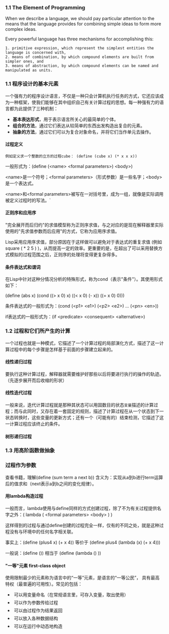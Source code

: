 ### 1.1 The Element of Programming

When we describe a language, we should pay particular attention to the means that the language provides for combining simple ideas to form more complex ideas.

Every powerful language has three mechanisms for accomplishing this:

    1. primitive expression, which represent the simplest entities the language is concerned with,
    2. means of combination, by which compound elements are built from simpler ones, and
    3. means of abstraction, by which compound elements can be named and manipulated as units.    

### 1.1 程序设计的基本元素

一个强有力的程序设计语言，不仅是一种只会计算机执行任务的方式，它还应该成为一种框架，使我们能够在其中组织自己有关计算过程的思想。每一种强有力的语言都为此提供了三种机制：

- **基本表达形式**，用于表示语言所关心的最简单的个体。
- **组合的方法**，通过它们表达从较简单的东西出发构造出复合的元素。
- **抽象的方法**，通过它们可以为复合对象命名，并将它们当作单元去操作。

#### 过程定义
`例如定义求一个整数的立方的过程cube：
(define (cube x) (* x x x))`

一般形式为：(define (\<name> \<formal parameters>)  \<body>)
 
 \<name>是一个符号；\<formal parameters>（形式参数）是一些名字；\<body>是一个表达式。
 
 \<name>和\<formal parameters>被写在一对括号里，成为一组，就像是实际调用被定义过程时的写法。`

#### 正则序和应用序

"完全展开而后归约"的求值模型称为正则序求值，与之对应的是现在解释器里实际使用的"先求值参数而后应用"的方式，它称为应用序求值。

Lisp采用应用序求值，部分原因在于这样做可以避免对于表达式的重复求值 (例如square ( * 2 5 ) )，从而提高一定的效率。更重要的是，在超出了可以采用替换方式模拟的过程范围之后，正则序的处理将变得更复杂得多。
#### 条件表达式和谓词

在Lisp中针对这种分情况分析的特殊形式，称为cond（表示"条件"）。其使用形式如下：

(define (abs x) (cond ((> x 0) x) ((< x 0) (- x)) ((= x 0) 0)))

条件表达式的一般形式为：(cond (\<p1> \<e1>) (\<p2> \<e2>) … (\<pn> \<en>))

if表达式的一般形式为：(if \<predicate> \<consequent> \<alternative>)

### 1.2 过程和它们所产生的计算

一个过程也就是一种模式，它描述了一个计算过程的局部演化方式，描述了这一计算过程中的每个步骤是怎样基于前面的步骤建立起来的。

#### 线性递归过程

要执行这种计算过程，解释器就需要维护好那些以后将要进行执行的操作的轨迹。（先逐步展开而后收缩的形状）

#### 线性迭代过程

一般来说，迭代计算过程就是那种其状态可以用固数目的状态`变量`描述的计算过程；而与此同时，又存在着一套固定的规则，描述了计算过程在从一个状态到下一状态转换时，这些变量的更新方式；还有一个（可能有的）结束检测，它描述了这一计算过程应该终止的条件。

#### 树形递归过程

### 1.3 用高阶函数做抽象

### 过程作为参数

查看书籍，理解(define (sum term a next b)) 含义为：实现从a到b进行term运算后的值求和（next表示a到b之间的变化规律）。

#### 用lambda构造过程

一般而言，lambda使用与define同样的方式创建过程，除了不为有关过程提供名字之外：( lambda ( \<formal parameters> \<body> ) )

这样得到的过程与通过define创建的过程完全一样，仅有的不同之处，就是这种过程没有与环境中的任何名字相关联。

事实上：(define (plus4 x) (+ x 4)) 等价于 (define plus4 (lambda (x) (+ x 4)))

一般说：(define ()) 相当于 (define (lambda () ))

#### "一等"元素 first-class object

使用限制最少的元素称为语言中的“一等”元素，是语言的“一等公民”，
具有最高特权（最普遍的可用性）。常见的包括：

-  可以用变量命名（在常规语言里，可存入变量，取出使用）
-  可以作为参数传给过程
-  可以由过程作为结果返回
-  可以放入各种数据结构
-  可以在运行中动态地构造